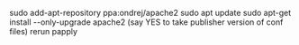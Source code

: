 sudo add-apt-repository ppa:ondrej/apache2
sudo apt update
sudo apt-get install --only-upgrade apache2
(say YES to take publisher version of conf files)
rerun papply

